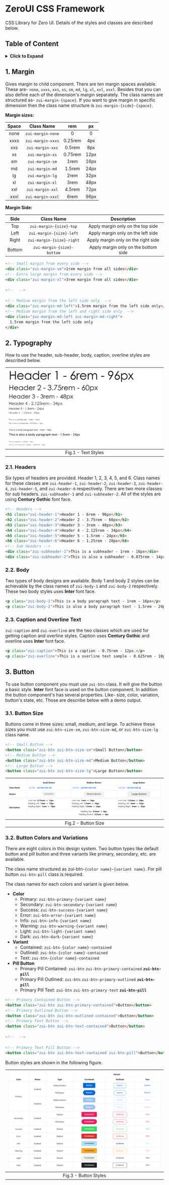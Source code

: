 # ZeroUI CSS Framework

CSS Library for Zero UI. Details of the styles and classes are described below.

## Table of Content

<details>

<summary style="cursor: pointer;">
  <b>Click to Expand</b>
</summary>

<!-- MarkdownTOC -->

- **Atoms**
  1. [Margin](#1-margin)
  2. [Typography](#2-typography)
  3. [Button](#3-button)

<!-- /MarkdownTOC -->
</details>

## 1. Margin

Gives margin to child component. There are ten margin spaces available. These are- `none`, `xxxs`, `xxs`, `xs`, `sm`, `md`, `lg`, `xl`, `xxl`, `xxxl`. Besides that you can also define each of the dimension's margin separately. The class names are structured as- `zui-margin-{space}`. If you want to give margin in specific dimension then the class name structure is `zui-margin-{side}-{space}`.

**Margin sizes:**

| Space |    Class Name     |   rem   |  px  |
| :---: | :---------------: | :-----: | :--: |
| none  | `zui-margin-none` |    0    |  0   |
| xxxs  | `zui-margin-xxxs` | 0.25rem | 4px  |
|  xxs  | `zui-margin-xxs`  | 0.5rem  | 8px  |
|  xs   |  `zui-margin-xs`  | 0.75rem | 12px |
|  sm   |  `zui-margin-sm`  |  1rem   | 16px |
|  md   |  `zui-margin-md`  | 1.5rem  | 24px |
|  lg   |  `zui-margin-lg`  |  2rem   | 32px |
|  xl   |  `zui-margin-xl`  |  3rem   | 48px |
|  xxl  | `zui-margin-xxl`  | 4.5rem  | 72px |
| xxxl  | `zui-margin-xxxl` |  6rem   | 96px |

**Margin Side:**

|  Side  |         Class Name         |             Description              |
| :----: | :------------------------: | :----------------------------------: |
|  Top   |  `zui-margin-{size}-top`   |  Apply margin only on the top side   |
|  Left  |  `zui-margin-{size}-left`  |  Apply margin only on the left side  |
| Right  | `zui-margin-{size}-right`  | Apply margin only on the right side  |
| Bottom | `zui-margin-{size}-bottom` | Apply margin only on the bottom side |

```html
<!-- Small margin from every side -->
<div class="zui-margin-sm">1rem margin from all sides</div>
<!-- Extra large margin from every side -->
<div class="zui-margin-xl">3rem margin from all sides</div>

<!--  -->

<!-- Medium margin from the left side only  -->
<div class="zui-margin-md-left">1.5rem margin from the left side only</div>
<!-- Medium margin from the left and right side only  -->
<div class="zui-margin-md-left zui-margin-md-right">
  1.5rem margin from the left side only
</div>
```

## 2. Typography

How to use the header, sub-header, body, caption, overline styles are described below.

| ![Text Styles](./.assets/typography.png 'Text Styles') |
| :----------------------------------------------------: |
|                  Fig.1 - Text Styles                   |

### 2.1. Headers

Six types of headers are provided. Header 1, 2, 3, 4, 5, and 6. Class names for these classes are `zui-header-1`, `zui-header-2`, `zui-header-3`, `zui-header-4`, `zui-header-5`, and `zui-header-6` respectively. There are two more classes for sub headers. `zui-subheader-1` and `zui-subheader-2`. All of the styles are using **Century Gothic** font face.

```html
<!-- Headers -->
<h1 class="zui-header-1">Header 1 - 6rem - 96px</h1>
<h2 class="zui-header-2">Header 2 - 3.75rem - 60px</h2>
<h3 class="zui-header-3">Header 3 - 3rem - 48px</h3>
<h4 class="zui-header-4">Header 4 - 2.125rem - 34px</h4>
<h5 class="zui-header-5">Header 5 - 1.5rem - 24px</h5>
<h6 class="zui-header-6">Header 6 - 1.25rem - 20px</h6>
<!-- Sub Headers -->
<div class="zui-subheader-1">This is a subheader - 1rem - 16px</div>
<div class="zui-subheader-2">This is also a subheader - 0.875rem - 14px</div>
```

### 2.2. Body

Two types of body designs are available. Body 1 and body 2 styles can be achievable by the class names of `zui-body-1` and `zui-body-2` respectively. These two body styles uses **Inter** font face.

```html
<p class="zui-body-1">This is a body paragraph text - 1rem - 16px</p>
<p class="zui-body-2">This is also a body paragraph text - 1.5rem - 24px</p>
```

### 2.3. Caption and Overline Text

`zui-caption` and `zui-overline` are the two classes which are used for getting caption and overline styles. Caption uses **Century Gothic** and overline uses **Inter** font face.

```html
<p class="zui-caption">This is a caption - 0.75rem - 12px.</p>
<p class="zui-overline">This is a overline text sample - 0.625rem - 10px</p>
```

## 3. Button

To use button component you must use `zui-btn` class. It will give the button a basic style. **Inter** font face is used on the button component. In addition the button component's has several properties. Like- size, color, variation, button's state, etc. Those are describe below with a demo output.

### 3.1. Button Size

Buttons come in three sizes: small, medium, and large. To achieve these sizes you must use `zui-btn-size-sm`, `zui-btn-size-md`, or `zui-btn-size-lg` class name.

```html
<!-- Small Button -->
<button class="zui-btn zui-btn-size-sm">Small Button</button>
<!-- Medium Button -->
<button class="zui-btn zui-btn-size-md">Medium Button</button>
<!-- Large Button -->
<button class="zui-btn zui-btn-size-lg">Large Button</button>
```

| ![Button Sizes](./.assets/button-sizes.png 'Button Sizes') |
| :--------------------------------------------------------: |
|                    Fig.2 - Button Size                     |

### 3.2. Button Colors and Variations

There are eight colors in this design system. Two button types like default button and pill button and three variants like primary, secondary, etc. are available.

The class name structured as zui-btn-`{color name}`-`{variant name}`. For pill button `zui-btn-pill` class is required.

The class names for each colors and variant is given below.

- **Color**
  - Primary: `zui-btn-primary-{variant name}`
  - Secondary: `zui-btn-secondary-{variant name}`
  - Success: `zui-btn-success-{variant name}`
  - Error: `zui-btn-error-{variant name}`
  - Info: `zui-btn-info-{variant name}`
  - Warning: `zui-btn-warning-{variant name}`
  - Light: `zui-btn-light-{variant name}`
  - Dark: `zui-btn-dark-{variant name}`
- **Variant**
  - Contained: `zui-btn-{color name}-contained`
  - Outlined: `zui-btn-{color name}-contained`
  - Text: `zui-btn-{color name}-contained`
- **Pill Button**
  - Primary Pill Contained: `zui-btn` `zui-btn-primary-contained` **`zui-btn-pill`**
  - Primary Pill Outlined: `zui-btn` `zui-btn-primary-outlined` **`zui-btn-pill`**
  - Primary Pill Text: `zui-btn` `zui-btn-primary-text` **`zui-btn-pill`**

```html
<!-- Primary Contained Button -->
<button class="zui-btn zui-btn-primary-contained">Button</button>
<!-- Primary Outlined Button -->
<button class="zui-btn zui-btn-outlined-contained">Button</button>
<!-- Primary Text Button -->
<button class="zui-btn zui-btn-text-contained">Button</button>

<!--  -->

<!-- Primary Text Pill Button -->
<button class="zui-btn zui-btn-text-contained zui-btn-pill">Button</button>
```

Button styles are shown in the following figure.

| ![Button Styles](./.assets/buttons.png 'Button Styles') |
| :-----------------------------------------------------: |
|                  Fig.3 - Button Styles                  |

